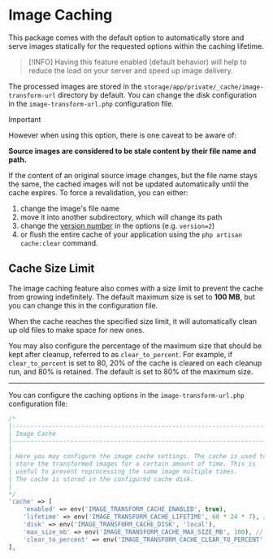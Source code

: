 # Image Caching

This package comes with the default option to automatically store and serve images statically for the requested options within the caching lifetime.

> [!INFO]
> Having this feature enabled (default behavior) will help to reduce the load on your server and speed up image delivery.

The processed images are stored in the `storage/app/private/_cache/image-transform-url` directory by default. You can change the disk configuration in the `image-transform-url.php` configuration file.

> [!IMPORTANT]
> However when using this option, there is one caveat to be aware of:
>
> **Source images are considered to be stale content by their file name and path.**

If the content of an original source image changes, but the file name stays the same, the cached images will not be updated automatically until the cache expires.
To force a revalidation, you can either:

1.  change the image's file name
2.  move it into another subdirectory, which will change its path
3.  change the [version number](/available-options#version) in the options (e.g. `version=2`)
4.  or flush the entire cache of your application using the `php artisan cache:clear` command.

## Cache Size Limit

The image caching feature also comes with a size limit to prevent the cache from growing indefinitely. The default maximum size is set to **100 MB**, but you can change this in the configuration file.

When the cache reaches the specified size limit, it will automatically clean up old files to make space for new ones.

You may also configure the percentage of the maximum size that should be kept after cleanup, referred to as `clear_to_percent`.
For example, if `clear_to_percent` is set to 80, 20% of the cache is cleared on each cleanup run, and 80% is retained. The default is set to 80% of the maximum size.

---

You can configure the caching options in the `image-transform-url.php` configuration file:

```php
/*
|--------------------------------------------------------------------------
| Image Cache
|--------------------------------------------------------------------------
|
| Here you may configure the image cache settings. The cache is used to
| store the transformed images for a certain amount of time. This is
| useful to prevent reprocessing the same image multiple times.
| The cache is stored in the configured cache disk.
|
*/
'cache' => [
    'enabled' => env('IMAGE_TRANSFORM_CACHE_ENABLED', true),
    'lifetime' => env('IMAGE_TRANSFORM_CACHE_LIFETIME', 60 * 24 * 7), // 7 days
    'disk' => env('IMAGE_TRANSFORM_CACHE_DISK', 'local'),
    'max_size_mb' => env('IMAGE_TRANSFORM_CACHE_MAX_SIZE_MB', 100), // 100 MB
    'clear_to_percent' => env('IMAGE_TRANSFORM_CACHE_CLEAR_TO_PERCENT', 80), // 80% of max size
],
```
